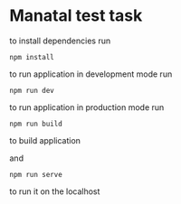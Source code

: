 # Manatal test task

to install dependencies run

```
npm install
```

to run application in development mode run

```
npm run dev
```

to run application in production mode run
```
npm run build
```
to build application

and 
```
npm run serve
```
to run it on the localhost